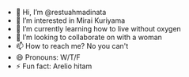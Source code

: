 - 👋 Hi, I’m @restuahmadinata
- 👀 I’m interested in Mirai Kuriyama
- 🌱 I’m currently learning how to live without oxygen
- 💞️ I’m looking to collaborate on with a woman
- 📫 How to reach me? No you can't
- 😄 Pronouns: W/T/F
- ⚡ Fun fact: Arelio hitam

<!---
restuahmadinata/restuahmadinata is a ✨ special ✨ repository because its `README.md` (this file) appears on your GitHub profile.
You can click the Preview link to take a look at your changes.
--->
